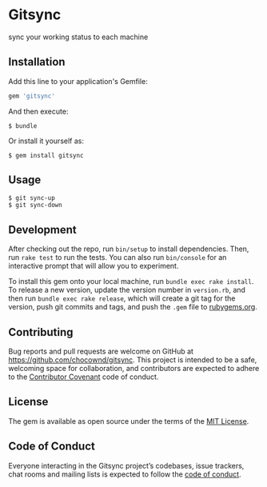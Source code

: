 # Gitsync

sync your working status to each machine

## Installation

Add this line to your application's Gemfile:

```ruby
gem 'gitsync'
```

And then execute:

    $ bundle

Or install it yourself as:

    $ gem install gitsync

## Usage

    $ git sync-up
    $ git sync-down

## Development

After checking out the repo, run `bin/setup` to install dependencies. Then, run `rake test` to run the tests. You can also run `bin/console` for an interactive prompt that will allow you to experiment.

To install this gem onto your local machine, run `bundle exec rake install`. To release a new version, update the version number in `version.rb`, and then run `bundle exec rake release`, which will create a git tag for the version, push git commits and tags, and push the `.gem` file to [rubygems.org](https://rubygems.org).

## Contributing

Bug reports and pull requests are welcome on GitHub at https://github.com/chocownd/gitsync. This project is intended to be a safe, welcoming space for collaboration, and contributors are expected to adhere to the [Contributor Covenant](http://contributor-covenant.org) code of conduct.

## License

The gem is available as open source under the terms of the [MIT License](https://opensource.org/licenses/MIT).

## Code of Conduct

Everyone interacting in the Gitsync project’s codebases, issue trackers, chat
 rooms and mailing lists is expected to follow the [code of conduct](https://github.com/chocownd/gitsync/blob/master/CODE_OF_CONDUCT.md).
